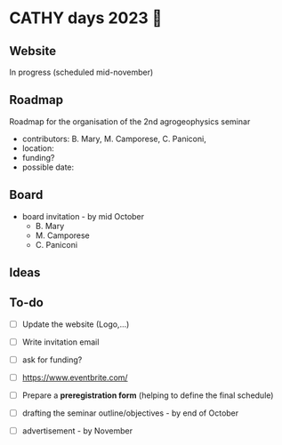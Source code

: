# CATHY days 2023 🚀

## Website

In progress (scheduled mid-november)

## Roadmap

Roadmap for the organisation of the 2nd agrogeophysics seminar

- contributors: B. Mary, M. Camporese, C. Paniconi, 
- location: 
- funding? 
- possible date: 

## Board

* board invitation - by mid October
    - B. Mary
    - M. Camporese 
    - C. Paniconi

## Ideas 

## To-do

- [ ] Update the website (Logo,...)
- [ ] Write invitation email
- [ ] ask for funding? 
- [ ] https://www.eventbrite.com/
- [ ] Prepare a **preregistration form** (helping to define the final schedule)
- [ ] drafting the seminar outline/objectives - by end of October
- [ ] advertisement - by November

   
